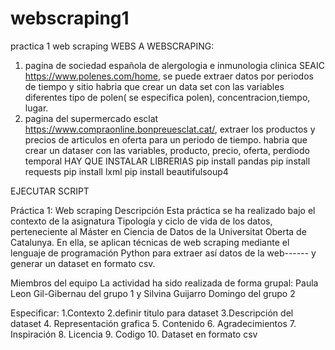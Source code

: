 # webscraping1
practica 1 web scraping
 WEBS A WEBSCRAPING:
1. pagina de sociedad española de alergologia e inmunologia clinica SEAIC https://www.polenes.com/home, se puede extraer datos por periodos de tiempo y sitio
  habria que crear un data set con las variables diferentes tipo de polen( se especifica polen), concentracion,tiempo, lugar. 
 2. pagina del supermercado esclat https://www.compraonline.bonpreuesclat.cat/, extraer los productos y precios de articulos en oferta para un periodo de tiempo.
  habria que crear un dataser con las variables, producto, precio, oferta, perdiodo temporal
HAY QUE INSTALAR LIBRERIAS
pip install pandas
pip install requests
pip install lxml
pip install beautifulsoup4

EJECUTAR SCRIPT

 
 Práctica 1: Web scraping
Descripción
Esta práctica se ha realizado bajo el contexto de la asignatura Tipología y ciclo de vida de los datos, perteneciente al Máster en Ciencia de Datos de la Universitat Oberta de Catalunya. En ella, se aplican técnicas de web scraping mediante el lenguaje de programación Python para extraer así datos de la web------ y generar un dataset en formato csv.

Miembros del equipo
La actividad ha sido realizada de forma grupal: Paula Leon Gil-Gibernau del grupo 1 y Silvina Guijarro Domingo del grupo 2

Especificar:
1.Contexto
2.definir titulo para dataset
3.Descripción del dataset
4. Representación grafica
5. Contenido
6. Agradecimientos
7. Inspiración
8. Licencia
9. Codigo
10. Dataset en formato csv
